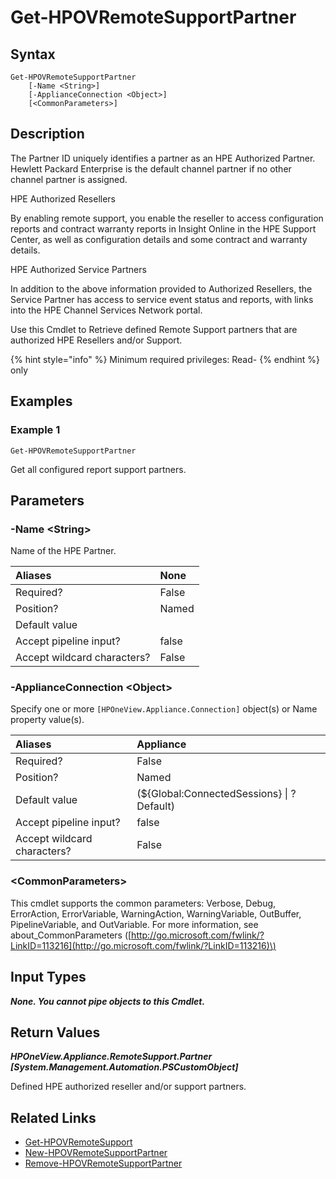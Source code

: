 ﻿---
description: Retrieve defined Support and Reseller partners.
---

# Get-HPOVRemoteSupportPartner

## Syntax

```text
Get-HPOVRemoteSupportPartner
    [-Name <String>]
    [-ApplianceConnection <Object>]
    [<CommonParameters>]
```

## Description

The Partner ID uniquely identifies a partner as an HPE Authorized Partner. Hewlett Packard Enterprise is the default channel partner if no other channel partner is assigned.

HPE Authorized Resellers

By enabling remote support, you enable the reseller to access configuration reports and contract warranty reports in Insight Online in the HPE Support Center, as well as configuration details and some contract and warranty details.

HPE Authorized Service Partners

In addition to the above information provided to Authorized Resellers, the Service Partner has access to service event status and reports, with links into the HPE Channel Services Network portal.

Use this Cmdlet to Retrieve defined Remote Support partners that are authorized HPE Resellers and/or Support.

{% hint style="info" %}
Minimum required privileges: Read-
{% endhint %}
only
## Examples

###  Example 1 

```text
Get-HPOVRemoteSupportPartner
```

Get all configured report support partners.

## Parameters

### -Name &lt;String&gt;

Name of the HPE Partner.

| Aliases | None |
| :--- | :--- |
| Required? | False |
| Position? | Named |
| Default value |  |
| Accept pipeline input? | false |
| Accept wildcard characters? | False |

### -ApplianceConnection &lt;Object&gt;

Specify one or more `[HPOneView.Appliance.Connection]` object(s) or Name property value(s).

| Aliases | Appliance |
| :--- | :--- |
| Required? | False |
| Position? | Named |
| Default value | (${Global:ConnectedSessions} &vert; ? Default) |
| Accept pipeline input? | false |
| Accept wildcard characters? | False |

### &lt;CommonParameters&gt;

This cmdlet supports the common parameters: Verbose, Debug, ErrorAction, ErrorVariable, WarningAction, WarningVariable, OutBuffer, PipelineVariable, and OutVariable. For more information, see about\_CommonParameters \([http://go.microsoft.com/fwlink/?LinkID=113216](http://go.microsoft.com/fwlink/?LinkID=113216)\)

## Input Types

_**None.  You cannot pipe objects to this Cmdlet.**_

## Return Values

_**HPOneView.Appliance.RemoteSupport.Partner [System.Management.Automation.PSCustomObject]**_

Defined HPE authorized reseller and/or support partners.

## Related Links

* [Get-HPOVRemoteSupport](get-hpovremotesupport.md)
* [New-HPOVRemoteSupportPartner](new-hpovremotesupportpartner.md)
* [Remove-HPOVRemoteSupportPartner](remove-hpovremotesupportpartner.md)
